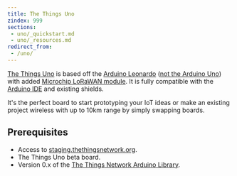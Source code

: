 ```yaml
---
title: The Things Uno
zindex: 999
sections:
 - uno/_quickstart.md
 - uno/_resources.md
redirect_from:
 - /uno/
---
```


<a href="https://shop.thethingsnetwork.com/index.php/product/the-things-uno/" target="_blank">The Things Uno</a> is based off the [Arduino Leonardo](https://www.arduino.cc/en/Guide/ArduinoLeonardoMicro) ([not the Arduino Uno](https://www.arduino.cc/en/Guide/ArduinoLeonardoMicro#toc9)) with added [Microchip LoRaWAN module](http://www.microchip.com/design-centers/wireless-connectivity/embedded-wireless/lora-technology). It is fully compatible with the [Arduino IDE](https://www.arduino.cc/en/Main/Software) and existing shields.

It's the perfect board to start prototyping your IoT ideas or make an existing project wireless with up to 10km range by simply swapping boards.

## Prerequisites

* Access to [staging.thethingsnetwork.org](https://staging.thethingsnetwork.org/).
* The Things Uno beta board.
* Version 0.x of the [The Things Network Arduino Library](https://github.com/thethingsnetwork/arduino-device-lib).
